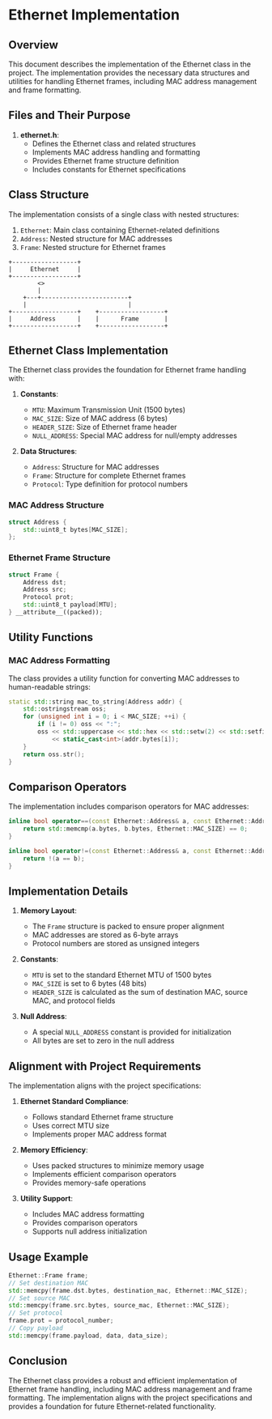 # Ethernet Implementation

## Overview

This document describes the implementation of the Ethernet class in the project. The implementation provides the necessary data structures and utilities for handling Ethernet frames, including MAC address management and frame formatting.

## Files and Their Purpose

1. **ethernet.h**:
   - Defines the Ethernet class and related structures
   - Implements MAC address handling and formatting
   - Provides Ethernet frame structure definition
   - Includes constants for Ethernet specifications

## Class Structure

The implementation consists of a single class with nested structures:

1. `Ethernet`: Main class containing Ethernet-related definitions
2. `Address`: Nested structure for MAC addresses
3. `Frame`: Nested structure for Ethernet frames

```
+------------------+
|     Ethernet     |
+------------------+
        <>
        | 
    +---+------------------------+
    |                            |
+------------------+    +------------------+
|     Address      |    |      Frame       |
+------------------+    +------------------+
```

## Ethernet Class Implementation

The Ethernet class provides the foundation for Ethernet frame handling with:

1. **Constants**:
   - `MTU`: Maximum Transmission Unit (1500 bytes)
   - `MAC_SIZE`: Size of MAC address (6 bytes)
   - `HEADER_SIZE`: Size of Ethernet frame header
   - `NULL_ADDRESS`: Special MAC address for null/empty addresses

2. **Data Structures**:
   - `Address`: Structure for MAC addresses
   - `Frame`: Structure for complete Ethernet frames
   - `Protocol`: Type definition for protocol numbers

### MAC Address Structure

```cpp
struct Address {
    std::uint8_t bytes[MAC_SIZE];
};
```

### Ethernet Frame Structure

```cpp
struct Frame {
    Address dst;
    Address src;
    Protocol prot;
    std::uint8_t payload[MTU];
} __attribute__((packed));
```

## Utility Functions

### MAC Address Formatting

The class provides a utility function for converting MAC addresses to human-readable strings:

```cpp
static std::string mac_to_string(Address addr) {
    std::ostringstream oss;
    for (unsigned int i = 0; i < MAC_SIZE; ++i) {
        if (i != 0) oss << ":";
        oss << std::uppercase << std::hex << std::setw(2) << std::setfill('0') 
            << static_cast<int>(addr.bytes[i]);
    }
    return oss.str();
}
```

## Comparison Operators

The implementation includes comparison operators for MAC addresses:

```cpp
inline bool operator==(const Ethernet::Address& a, const Ethernet::Address& b) {
    return std::memcmp(a.bytes, b.bytes, Ethernet::MAC_SIZE) == 0;
}

inline bool operator!=(const Ethernet::Address& a, const Ethernet::Address& b) {
    return !(a == b);
}
```

## Implementation Details

1. **Memory Layout**:
   - The `Frame` structure is packed to ensure proper alignment
   - MAC addresses are stored as 6-byte arrays
   - Protocol numbers are stored as unsigned integers

2. **Constants**:
   - `MTU` is set to the standard Ethernet MTU of 1500 bytes
   - `MAC_SIZE` is set to 6 bytes (48 bits)
   - `HEADER_SIZE` is calculated as the sum of destination MAC, source MAC, and protocol fields

3. **Null Address**:
   - A special `NULL_ADDRESS` constant is provided for initialization
   - All bytes are set to zero in the null address

## Alignment with Project Requirements

The implementation aligns with the project specifications:

1. **Ethernet Standard Compliance**:
   - Follows standard Ethernet frame structure
   - Uses correct MTU size
   - Implements proper MAC address format

2. **Memory Efficiency**:
   - Uses packed structures to minimize memory usage
   - Implements efficient comparison operators
   - Provides memory-safe operations

3. **Utility Support**:
   - Includes MAC address formatting
   - Provides comparison operators
   - Supports null address initialization 

## Usage Example

```cpp
Ethernet::Frame frame;
// Set destination MAC
std::memcpy(frame.dst.bytes, destination_mac, Ethernet::MAC_SIZE);
// Set source MAC
std::memcpy(frame.src.bytes, source_mac, Ethernet::MAC_SIZE);
// Set protocol
frame.prot = protocol_number;
// Copy payload
std::memcpy(frame.payload, data, data_size);
```

## Conclusion

The Ethernet class provides a robust and efficient implementation of Ethernet frame handling, including MAC address management and frame formatting. The implementation aligns with the project specifications and provides a foundation for future Ethernet-related functionality.
